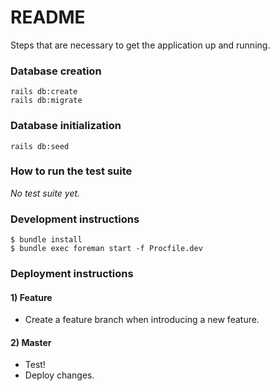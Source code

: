 # README

Steps that are necessary to get the
application up and running.

### Database creation

```
rails db:create
rails db:migrate
```

### Database initialization

```
rails db:seed
```

### How to run the test suite

*No test suite yet.*

### Development instructions

```
$ bundle install
$ bundle exec foreman start -f Procfile.dev
```

### Deployment instructions

#### 1) Feature
* Create a feature branch when introducing a new feature.
#### 2) Master
* Test!
* Deploy changes.
